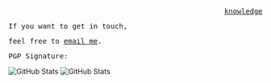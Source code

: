 <p align="right">
  <samp>
    <a href="https://www.startpage.com//">knowledge</a>
  </samp>
</p>

<p align="Left">
  <samp>
  If you want to get in touch,
  </samp>
</p>

<p align="Left">
  <samp>
  feel free to <a href="">email me</a>.
  </samp>
</p>

<p align="Left">
  <samp>
    PGP Signature:
  </samp>

![GitHub Stats](https://github-readme-stats.vercel.app/api/top-langs/?username=KWXYNV&theme=dark&show_icons=true&hide_border=true&layout=compact)
![GitHub Stats](https://github-readme-stats.vercel.app/api?username=KWXYNV&theme=dark&hide_border=true&count_private=true)
